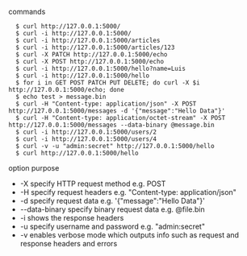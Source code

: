 commands
~~~~
  $ curl http://127.0.0.1:5000/
  $ curl -i http://127.0.0.1:5000/
  $ curl -i http://127.0.0.1:5000/articles
  $ curl -i http://127.0.0.1:5000/articles/123
  $ curl -X PATCH http://127.0.0.1:5000/echo
  $ curl -X POST http://127.0.0.1:5000/echo
  $ curl -i http://127.0.0.1:5000/hello?name=Luis
  $ curl -i http://127.0.0.1:5000/hello
  $ for i in GET POST PATCH PUT DELETE; do curl -X $i http://127.0.0.1:5000/echo; done
  $ echo test > message.bin
  $ curl -H "Content-type: application/json" -X POST http://127.0.0.1:5000/messages -d '{"message":"Hello Data"}'
  $ curl -H "Content-type: application/octet-stream" -X POST http://127.0.0.1:5000/messages --data-binary @message.bin
  $ curl -i http://127.0.0.1:5000/users/2
  $ curl -i http://127.0.0.1:5000/users/4
  $ curl -v -u "admin:secret" http://127.0.0.1:5000/hello
  $ curl http://127.0.0.1:5000/hello
~~~~

option		purpose
*  -X		specify HTTP request method e.g. POST
*  -H		specify request headers e.g. "Content-type: application/json"
*  -d		specify request data e.g. '{"message":"Hello Data"}'
*  --data-binary	specify binary request data e.g. @file.bin
*  -i		shows the response headers
*  -u		specify username and password e.g. "admin:secret"
*  -v		enables verbose mode which outputs info such as request and response headers and errors

